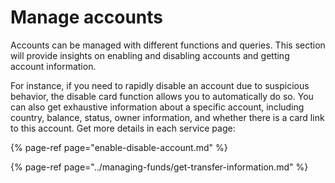 # Manage accounts

Accounts can be managed with different functions and queries. This section will provide insights on enabling and disabling accounts and getting account information.

For instance, if you need to rapidly disable an account due to suspicious behavior, the disable card function allows you to automatically do so. You can also get exhaustive information about a specific account, including country, balance, status, owner information, and whether there is a card link to this account. Get more details in each service page:

{% page-ref page="enable-disable-account.md" %}

{% page-ref page="../managing-funds/get-transfer-information.md" %}




